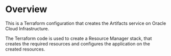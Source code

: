 # Overview
This is a Terraform configuration that creates the Artifacts service on Oracle Cloud Infrastructure.

The Terraform code is used to create a Resource Manager stack, that creates the required resources and configures the application on the created resources.